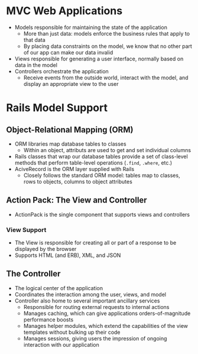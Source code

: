 # MVC Web Applications
- Models responsible for maintaining the state of the application
  - More than just data: models enforce the business rules that apply to that data
  - By placing data constraints on the model, we know that no other part of our app can make our data invalid
- Views responsible for generating a user interface, normally based on data in the model
- Controllers orchestrate the application
  - Receive events from the outside world, interact with the model, and display an appropriate view to the user

# Rails Model Support

## Object-Relational Mapping (ORM)
- ORM libraries map database tables to classes
  - Within an object, attributs are used to get and set individual columns
- Rails classes that wrap our database tables provide a set of class-level methods that perform table-level operations (`.find`, `.where`, etc.)
- AciveRecord is the ORM layer supplied with Rails
  - Closely follows the standard ORM model: tables map to classes, rows to objects, columns to object attributes

## Action Pack: The View and Controller
- ActionPack is the single component that supports views and controllers

### View Support
- The View is responsible for creating all or part of a response to be displayed by the browser
- Supports HTML (and ERB), XML, and JSON

## The Controller
- The logical center of the application
- Coordinates the interaction among the user, views, and model
- Controller also home to several important ancillary services
  - Responsible for routing external requests to internal actions
  - Manages caching, which can give applications orders-of-magnitude performance boosts
  - Manages helper modules, which extend the capabilities of the view templates without bulking up their code
  - Manages sessions, giving users the impression of ongoing interaction with our application